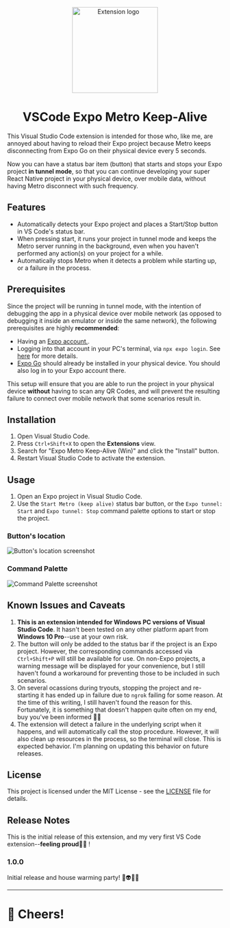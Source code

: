 <div align="center">
<img src="https://res.cloudinary.com/dlr88vvxh/image/upload/v1723341808/vscext/expo-metro-keepalive/ExpoMetroKeepAlive_256_kk4r6j.png" width="200" alt="Extension logo"/>
<h1>VSCode Expo Metro Keep-Alive</h1>
</div>

This Visual Studio Code extension is intended for those who, like me,  are annoyed about having to reload their Expo project because Metro keeps disconnecting from Expo Go on their physical device every 5 seconds.

Now you can have a status bar item (button) that starts and stops your Expo project **in tunnel mode**, so that you can continue developing your super React Native project in your physical device, over mobile data, without having Metro disconnect with such frequency.

## Features

- Automatically detects your Expo project and places a Start/Stop button in VS Code's status bar.
- When pressing start, it runs your project in tunnel mode and keeps the Metro server running in the background, even when you haven't performed any action(s) on your project for a while.
- Automatically stops Metro when it detects a problem while starting up, or a failure in the process.

## Prerequisites

Since the project will be running in tunnel mode, with the intention of debugging the app in a physical device over mobile network (as opposed to debugging it inside an emulator or inside the same network), the following prerequisites are highly **recommended**:
- Having an [Expo account.](https://expo.dev/signup).
- Logging into that account in your PC's terminal, via `npx expo login`. See [here](https://docs.expo.dev/more/expo-cli/#authentication) for more details.
- [Expo Go](https://expo.dev/go) should already be installed in your physical device. You should also log in to your Expo account there.

This setup will ensure that you are able to run the project in your physical device **without** having to scan any QR Codes, and will prevent the resulting failure to connect over mobile network that some scenarios result in.

## Installation

1. Open Visual Studio Code.
2. Press `Ctrl+Shift+X` to open the **Extensions** view.
3. Search for "Expo Metro Keep-Alive (Win)" and click the "Install" button.
4. Restart Visual Studio Code to activate the extension.

## Usage

1. Open an Expo project in Visual Studio Code.
2. Use the `Start Metro (keep alive)` status bar button, or the `Expo tunnel: Start` and `Expo tunnel: Stop` command palette options to start or stop the project.

### Button's location
![Button's location screenshot](https://res.cloudinary.com/dlr88vvxh/image/upload/v1723341786/vscext/expo-metro-keepalive/readme-start_pd0953.png)

### Command Palette
![Command Palette screenshot](https://res.cloudinary.com/dlr88vvxh/image/upload/v1723341785/vscext/expo-metro-keepalive/readme-cmd-palt_dqdx1e.png)


## Known Issues and Caveats

1. **This is an extension intended for Windows PC versions of Visual Studio Code**. It hasn't been tested on any other platform apart from **Windows 10 Pro**--use at your own risk.
2. The button will only be added to the status bar if the project is an Expo project. However, the corresponding commands accessed via `Ctrl+Shift+P` will still be available for use. On non-Expo projects, a warning message will be displayed for your convenience, but I still haven't found a workaround for preventing those to be included in such scenarios.
2. On several ocassions during tryouts, stopping the project and re-starting it has ended up in failure due to `ngrok` failing for some reason. At the time of this writing, I still haven't found the reason for this. Fortunately, it is something that doesn't happen quite often on my end, buy you've been informed 🤷‍♂️
3. The extension will detect a failure in the underlying script when it happens, and will automatically call the stop procedure. However, it will also clean up resources in the process, so the terminal will close. This is expected behavior. I'm planning on updating this behavior on future releases.

## License

This project is licensed under the MIT License - see the [LICENSE](./LICENSE) file for details.

## Release Notes

This is the initial release of this extension, and my very first VS Code extension--__feeling proud__<span class="emoji">🦾🧠</span> !

### 1.0.0

Initial release and house warming party! <span class="emoji">🎉👽🤖🥳</span>

---

# 🍻 Cheers!
